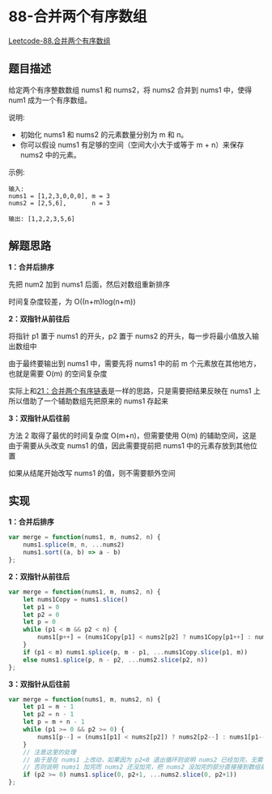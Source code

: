 # 88-合并两个有序数组

[Leetcode-88.合并两个有序数组](https://leetcode-cn.com/problems/merge-sorted-array/)

## 题目描述

给定两个有序整数数组 nums1 和 nums2，将 nums2 合并到 nums1 中，使得 num1 成为一个有序数组。

说明:

- 初始化 nums1 和 nums2 的元素数量分别为 m 和 n。
- 你可以假设 nums1 有足够的空间（空间大小大于或等于 m + n）来保存 nums2 中的元素。

示例:

```
输入:
nums1 = [1,2,3,0,0,0], m = 3
nums2 = [2,5,6],       n = 3

输出: [1,2,2,3,5,6]
```

## 解题思路

**1：合并后排序**

先把 num2 加到 nums1 后面，然后对数组重新排序

时间复杂度较差，为 O((n+m)log(n+m))

**2：双指针从前往后**

将指针 p1 置于 nums1 的开头，p2 置于 nums2 的开头，每一步将最小值放入输出数组中

由于最终要输出到 nums1 中，需要先将 nums1 中的前 m 个元素放在其他地方，也就是需要 O(m) 的空间复杂度

实际上和[21：合并两个有序链表](../21-merge-two-sorted-lists/README.md)是一样的思路，只是需要把结果反映在 nums1 上所以借助了一个辅助数组先把原来的 nums1 存起来

**3：双指针从后往前**

方法 2 取得了最优的时间复杂度 O(m+n)，但需要使用 O(m) 的辅助空间，这是由于需要从头改变 nums1 的值，因此需要提前把 nums1 中的元素存放到其他位置

如果从结尾开始改写 nums1 的值，则不需要额外空间

## 实现

**1：合并后排序**

```javascript
var merge = function(nums1, m, nums2, n) {
    nums1.splice(m, n, ...nums2)
    nums1.sort((a, b) => a - b)
};
```

**2：双指针从前往后**

```javascript
var merge = function(nums1, m, nums2, n) {
    let nums1Copy = nums1.slice()
    let p1 = 0
    let p2 = 0
    let p = 0
    while (p1 < m && p2 < n) {
        nums1[p++] = (nums1Copy[p1] < nums2[p2] ? nums1Copy[p1++] : nums2[p2++])
    }
    if (p1 < m) nums1.splice(p, m - p1, ...nums1Copy.slice(p1, m))
    else nums1.splice(p, n - p2, ...nums2.slice(p2, n))
};
```

**3：双指针从后往前**

```javascript
var merge = function(nums1, m, nums2, n) {
    let p1 = m - 1
    let p2 = n - 1
    let p = m + n - 1
    while (p1 >= 0 && p2 >= 0) {
        nums1[p--] = (nums1[p1] < nums2[p2]) ? nums2[p2--] : nums1[p1--]
    }
    // 注意这里的处理
    // 由于是在 nums1 上改动，如果因为 p2<0 退出循环则说明 nums2 已经加完，无需再进行操作
    // 否则说明 nums1 加完而 nums2 还没加完，把 nums2 没加完的部分直接接到数组前面即可
    if (p2 >= 0) nums1.splice(0, p2+1, ...nums2.slice(0, p2+1))
};
```

